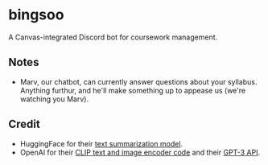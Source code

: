 # bingsoo
A Canvas-integrated Discord bot for coursework management.

## Notes
- Marv, our chatbot, can currently answer questions about your syllabus. Anything furthur, and he'll make something up to appease us (we're watching you Marv).
## Credit
- HuggingFace for their [text summarization model](https://huggingface.co/facebook/bart-large-cnn).
- OpenAI for their [CLIP text and image encoder code](https://huggingface.co/openai/clip-vit-base-patch16) and their [GPT-3 API](https://openai.com/api/).